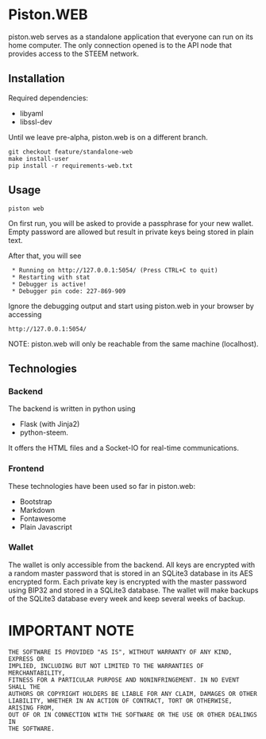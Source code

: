 # Piston.WEB

piston.web serves as a standalone application that everyone can run on
its home computer. The only connection opened is to the API node that
provides access to the STEEM network.

## Installation

Required dependencies:

* libyaml
* libssl-dev

Until we leave pre-alpha, piston.web is on a different branch.

    git checkout feature/standalone-web
    make install-user
    pip install -r requirements-web.txt

## Usage
    
    piston web

On first run, you will be asked to provide a passphrase for your new
wallet. Empty password are allowed but result in private keys being
stored in plain text.

After that, you will see

     * Running on http://127.0.0.1:5054/ (Press CTRL+C to quit)
     * Restarting with stat
     * Debugger is active!
     * Debugger pin code: 227-869-909

Ignore the debugging output and start using piston.web in your browser
by accessing

    http://127.0.0.1:5054/

NOTE: piston.web will only be reachable from the same machine
(localhost).

## Technologies

### Backend

The backend is written in python using

* Flask (with Jinja2)
* python-steem.

It offers the HTML files and a Socket-IO for real-time communications.

### Frontend

These technologies have been used so far in piston.web:

* Bootstrap
* Markdown
* Fontawesome
* Plain Javascript

### Wallet

The wallet is only accessible from the backend. All keys are encrypted
with a random master password that is stored in an SQLite3 database in its
AES encrypted form. Each private key is encrypted with the master password
using BIP32 and stored in a SQLite3 database.
The wallet will make backups of the SQLite3 database every week and keep
several weeks of backup.

# IMPORTANT NOTE

    THE SOFTWARE IS PROVIDED "AS IS", WITHOUT WARRANTY OF ANY KIND, EXPRESS OR
    IMPLIED, INCLUDING BUT NOT LIMITED TO THE WARRANTIES OF MERCHANTABILITY,
    FITNESS FOR A PARTICULAR PURPOSE AND NONINFRINGEMENT. IN NO EVENT SHALL THE
    AUTHORS OR COPYRIGHT HOLDERS BE LIABLE FOR ANY CLAIM, DAMAGES OR OTHER
    LIABILITY, WHETHER IN AN ACTION OF CONTRACT, TORT OR OTHERWISE, ARISING FROM,
    OUT OF OR IN CONNECTION WITH THE SOFTWARE OR THE USE OR OTHER DEALINGS IN
    THE SOFTWARE.
